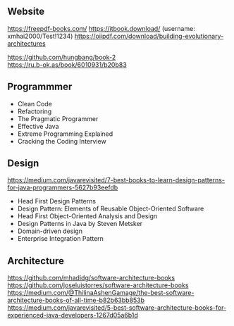 ## Website
https://freepdf-books.com/
https://itbook.download/ (username: xmhai2000/Test!1234)
https://oiipdf.com/download/building-evolutionary-architectures  

https://github.com/hungbang/book-2  
https://ru.b-ok.as/book/6010931/b20b83  

## Programmmer
- Clean Code
- Refactoring
- The Pragmatic Programmer
- Effective Java
- Extreme Programming Explained
- Cracking the Coding Interview

## Design
https://medium.com/javarevisited/7-best-books-to-learn-design-patterns-for-java-programmers-5627b93eefdb  
- Head First Design Patterns
- Design Pattern: Elements of Reusable Object-Oriented Software
- Head First Object-Oriented Analysis and Design
- Design Patterns in Java by Steven Metsker
- Domain-driven design
- Enterprise Integration Pattern

## Architecture
https://github.com/mhadidg/software-architecture-books  
https://github.com/joseluistorres/software-architecture-books  
https://medium.com/@ThilinaAshenGamage/the-best-software-architecture-books-of-all-time-b82b63bb853b  
https://medium.com/javarevisited/5-best-software-architecture-books-for-experienced-java-developers-1267d05a6b1d  
